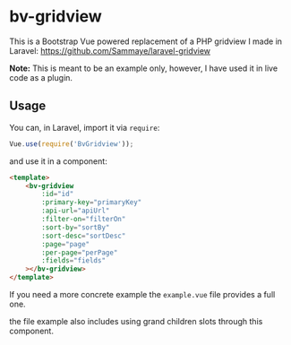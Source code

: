 # bv-gridview
This is a Bootstrap Vue powered replacement of a PHP gridview I made in Laravel: https://github.com/Sammaye/laravel-gridview 

**Note:** This is meant to be an example only, however, I have used it in live code as a plugin.

## Usage

You can, in Laravel, import it via `require`:
```js
Vue.use(require('BvGridview'));
```
and use it in a component:
```html
<template>
    <bv-gridview
        :id="id"
        :primary-key="primaryKey"
        :api-url="apiUrl"
        :filter-on="filterOn"
        :sort-by="sortBy"
        :sort-desc="sortDesc"
        :page="page"
        :per-page="perPage"
        :fields="fields"
    ></bv-gridview>
</template>
```

If you need a more concrete example the `example.vue` file provides a full one.

the file example also includes using grand children slots through this component. 
